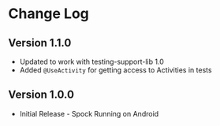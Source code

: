 # Change Log

## Version 1.1.0

* Updated to work with testing-support-lib 1.0
* Added `@UseActivity` for getting access to Activities in tests

## Version 1.0.0

* Initial Release - Spock Running on Android

